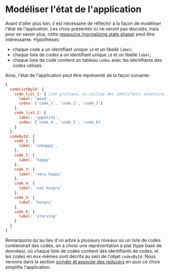 # Modéliser l'état de l'application

Avant d'aller plus loin, il est nécessaire de réfléchir à la façon de modéliser l'état de l'applcation. Les choix présentés ici ne seront pas discutés, mais pour en savoir plus, cette [ressource (normalizing state shape)](http://redux.js.org/docs/recipes/reducers/NormalizingStateShape.html) peut être intéressante. Hypothèses:
- chaque code a un identifiant unique `id` et un libellé `label`;
- chaque liste de codes a un identifiant unique `id` et un libellé `label`;
- chaque liste de code contient un tableau `codes` avec les identifiants des codes utilisés.

Ainsi, l'état de l'application peut être représenté de la façon suivante:

```javascript
{
  codeListById: {
    code_list_1: { //en pratique, on utilise des identifants aléatoires
      label: 'mood',
      codes: ['code_1', 'code_2', 'code_3']
    },
    code_list_2: {
      label: 'appetite',
      codes: ['code_4', 'code_5', 'code_6]
    }
  },
  codeById: {
    code_1: {
      label: 'unhappy',
    },
    code_2: {
      label: 'happy'
    },
    code_3: {
      label: 'very happy'
    },
    code_4: {
      label: 'not hungry'
    },
    code_5: {
      label: 'hungry'
    },
    code_6: {
      label: 'starving'
    }
  }
}
```

Remarquons qu'au lieu d'un arbre à plusieurs niveaux où un liste de codes contiendrait des codes, on a choisi une représentation à plat (type base de données), où chaque liste de codes contient des identifiants de codes, et les codes en eux-mêmes sont décrits au sein de l'objet `codesById`. Nous veronns dans la section [scinder et associer des reducers](./reducers-split-combine.md) en quoi ce choix simplifie l'application.